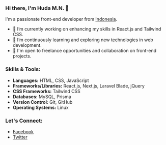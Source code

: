 ### Hi there, I'm Huda M.N. 👋

I'm a passionate front-end developer from [Indonesia](https://en.wikipedia.org/wiki/Indonesia).

- 🔭 I’m currently working on enhancing my skills in React.js and Tailwind CSS.
- 🌱 I’m continuously learning and exploring new technologies in web development.
- 💼 I'm open to freelance opportunities and collaboration on front-end projects.

### Skills & Tools:
- **Languages:** HTML, CSS, JavaScript
- **Frameworks/Libraries:** React.js, Next.js, Laravel Blade, jQuery
- **CSS Frameworks:** Tailwind CSS
- **Databases:** MySQL, Prisma
- **Version Control:** Git, GitHub
- **Operating Systems:** Linux

### Let's Connect:
- [Facebook](https://web.facebook.com/hudamnhd/)
- [Twitter](https://twitter.com/hudamnhd)
